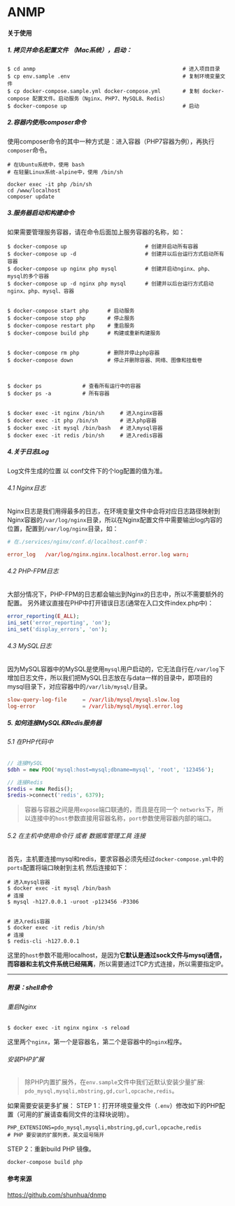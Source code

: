 # ANMP
#### 关于使用
##### 1. 拷贝并命名配置文件 （Mac系统），启动：
```shell
$ cd anmp                                               # 进入项目目录
$ cp env.sample .env                                    # 复制环境变量文件
$ cp docker-compose.sample.yml docker-compose.yml       # 复制 docker-compose 配置文件。启动服务（Nginx、PHP7、MySQL8、Redis）
$ docker-compose up                                     # 启动
```
##### 2.容器内使用composer命令
使用composer命令的其中一种方式是：进入容器（PHP7容器为例），再执行`composer`命令。
```shell
# 在Ubuntu系统中，使用 bash
# 在轻量Linux系统-alpine中，使用 /bin/sh

docker exec -it php /bin/sh
cd /www/localhost
composer update
```
##### 3.服务器启动和构建命令
如果需要管理服务容器，请在命令后面加上服务容器的名称，如：
```shell
$ docker-compose up                         # 创建并启动所有容器
$ docker-compose up -d                      # 创建并以后台运行方式启动所有容器
$ docker-compose up nginx php mysql         # 创建并启动nginx、php、mysql的多个容器
$ docker-compose up -d nginx php mysql      # 创建并以后台运行方式启动nginx、php、mysql、容器


$ docker-compose start php      # 启动服务
$ docker-compose stop php       # 停止服务  
$ docker-compose restart php    # 重启服务
$ docker-compose build php      # 构建或重新构建服务


$ docker-compose rm php         # 删除并停止php容器
$ docker-compose down           # 停止并删除容器、网络、图像和挂载卷



$ docker ps             # 查看所有运行中的容器
$ docker ps -a          # 所有容器


$ docker exec -it nginx /bin/sh     # 进入nginx容器
$ docker exec -it php /bin/sh       # 进入php容器
$ docker exec -it mysql /bin/bash   # 进入mysql容器
$ docker exec -it redis /bin/sh     # 进入redis容器
```
##### 4.关于日志Log
Log文件生成的位置 以 conf文件下的个log配置的值为准。
###### 4.1 Nginx日志
Nginx日志是我们用得最多的日志，在环境变量文件中会将对应日志路径映射到Nginx容器的`/var/log/nginx`目录，所以在Nginx配置文件中需要输出log内容的位置，配置到`/var/log/nginx`目录，如：
```conf
# 在./services/nginx/conf.d/localhost.conf中：

error_log   /var/log/nginx.nginx.localhost.error.log warn;
```
###### 4.2 PHP-FPM日志
大部分情况下，PHP-FPM的日志都会输出到Nginx的日志中，所以不需要额外的配置。
另外建议直接在PHP中打开错误日志(通常在入口文件index.php中)：
```php
error_reporting(E_ALL);
ini_set('error_reporting', 'on');
ini_set('display_errors', 'on');
```
###### 4.3 MySQL日志
因为MySQL容器中的MySQL是使用`mysql`用户启动的，它无法自行在`/var/log`下增加日志文件，所以我们把MySQL日志放在与data一样的目录中，即项目的mysql目录下，对应容器中的`/var/lib/mysql/`目录。
```cnf
slow-query-log-file     = /var/lib/mysql/mysql.slow.log
log-error               = /var/lib/mysql/mysql.error.log
```
##### 5. 如何连接MySQL和Redis服务器
###### 5.1 在PHP代码中
```php
// 连接MySQL
$dbh = new PDO('mysql:host=mysql;dbname=mysql', 'root', '123456');

// 连接Redis
$redis = new Redis();
$redis->connect('redis', 6379);
```
> 容器与容器之间是用`expose`端口联通的，而且是在同一个 `networks`下，所以连接中的`host`参数直接用容器名称，`port`参数使用容器内部的端口。

###### 5.2 在主机中使用命令行 或者 数据库管理工具 连接
首先，主机要连接mysql和redis，要求容器必须先经过`docker-compose.yml`中的`ports`配置将端口映射到主机
然后连接如下：
```shell
# 进入mysql容器
$ docker exec -it mysql /bin/bash 
# 连接
$ mysql -h127.0.0.1 -uroot -p123456 -P3306


# 进入redis容器
$ docker exec -it redis /bin/sh 
# 连接
$ redis-cli -h127.0.0.1
```
这里的`host`参数不能用localhost，是因为**它默认是通过sock文件与mysql通信，而容器和主机文件系统已经隔离**，所以需要通过TCP方式连接，所以需要指定IP。

---
##### 附录：shell命令
###### 重启Nginx
```shell
$ docker exec -it nginx nginx -s reload
```
这里两个`nginx`，第一个是容器名，第二个是容器中的`nginx`程序。
###### 安装PHP扩展
> 除PHP内置扩展外，在`env.sample`文件中我们近默认安装少量扩展: `pdo_mysql,mysqli,mbstring,gd,curl,opcache,redis`。

如果需要安装更多扩展：
STEP 1：打开环境变量文件（`.env`）修改如下的PHP配置（可用的扩展请查看同文件的注释块说明）。
```
PHP_EXTENSIONS=pdo_mysql,mysqli,mbstring,gd,curl,opcache,redis
# PHP 要安装的扩展列表，英文逗号隔开
```
STEP 2：重新build PHP 镜像。
```
docker-compose build php
```



#### 参考来源
https://github.com/shunhua/dnmp